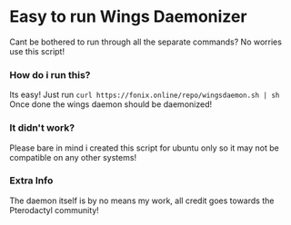 # Easy to run Wings Daemonizer
Cant be bothered to run through all the separate commands? No worries use this script!

### How do i run this?
Its easy! Just run `curl https://fonix.online/repo/wingsdaemon.sh | sh` Once done the wings daemon should be daemonized!

### It didn't work?
Please bare in mind i created this script for ubuntu only so it may not be compatible on any other systems!

### Extra Info
The daemon itself is by no means my work, all credit goes towards the Pterodactyl community!
